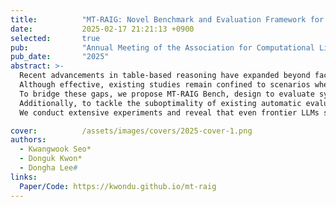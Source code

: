 ```yaml
---
title:          "MT-RAIG: Novel Benchmark and Evaluation Framework for Retrieval-Augmented Insight Generation over Multiple Tables"
date:           2025-02-17 21:21:13 +0900
selected:       true
pub:            "Annual Meeting of the Association for Computational Linguistics (ACL)"
pub_date:       "2025"
abstract: >-
  Recent advancements in table-based reasoning have expanded beyond factoid-level QA to address insight-level tasks, where systems should synthesize implicit knowledge in the table to provide explainable analyses.
  Although effective, existing studies remain confined to scenarios where a single gold table is given alongside the user query, failing to address cases where users seek comprehensive insights from multiple unknown tables.
  To bridge these gaps, we propose MT-RAIG Bench, design to evaluate systems on Retrieval-Augmented Insight Generation over Mulitple-Tables.
  Additionally, to tackle the suboptimality of existing automatic evaluation methods in the table domain, we further introduce a fine-grained evaluation framework MT-RAIG Eval, which achieves better alignment with human quality judgments on the generated insights.
  We conduct extensive experiments and reveal that even frontier LLMs still struggle with complex multi-table reasoning, establishing our MT-RAIG Bench as a challenging testbed for future research.

cover:          /assets/images/covers/2025-cover-1.png
authors:
  - Kwangwook Seo*
  - Donguk Kwon*
  - Dongha Lee#
links:
  Paper/Code: https://kwondu.github.io/mt-raig
---
```

